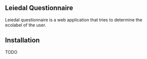 ## Leiedal Questionnaire

Leiedal questionnaire is a web application that tries to determine the ecolabel of the user.

## Installation

TODO
